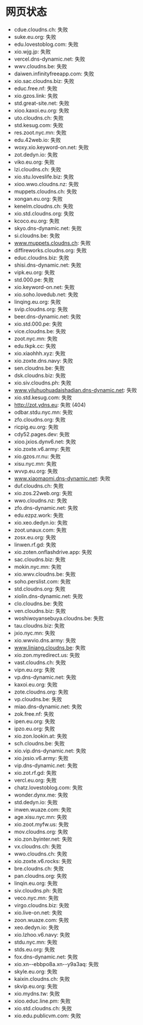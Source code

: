 # 网页状态
- cdue.cloudns.ch: 失败
- suke.eu.org: 失败
- edu.lovestoblog.com: 失败
- xio.wjg.jp: 失败
- vercel.dns-dynamic.net: 失败
- wwv.cloudns.be: 失败
- daiwen.infinityfreeapp.com: 失败
- xio.sac.cloudns.biz: 失败
- educ.free.nf: 失败
- xio.gzos.link: 失败
- std.great-site.net: 失败
- xioo.kaxoi.eu.org: 失败
- uto.cloudns.ch: 失败
- std.kesug.com: 失败
- res.zoot.nyc.mn: 失败
- edu.42web.io: 失败
- woxy.xio.keyword-on.net: 失败
- zot.dedyn.io: 失败
- viko.eu.org: 失败
- lzi.cloudns.ch: 失败
- xio.stu.loveslife.biz: 失败
- xioo.wwo.cloudns.nz: 失败
- muppets.cloudns.ch: 失败
- xongan.eu.org: 失败
- kenelm.cloudns.ch: 失败
- xio.std.cloudns.org: 失败
- kcoco.eu.org: 失败
- skyo.dns-dynamic.net: 失败
- si.cloudns.be: 失败
- www.muppets.cloudns.ch: 失败
- diffireworks.cloudns.org: 失败
- educ.cloudns.biz: 失败
- shisi.dns-dynamic.net: 失败
- vipk.eu.org: 失败
- std.000.pe: 失败
- xio.keyword-on.net: 失败
- xio.soho.lovedub.net: 失败
- linqing.eu.org: 失败
- svip.cloudns.org: 失败
- beer.dns-dynamic.net: 失败
- xio.std.000.pe: 失败
- vice.cloudns.be: 失败
- zoot.nyc.mn: 失败
- edu.tkpk.cc: 失败
- xio.xiaohhh.xyz: 失败
- xio.zoxte.dns.navy: 失败
- sen.cloudns.be: 失败
- dsk.cloudns.biz: 失败
- xio.siv.cloudns.ph: 失败
- www.yiluhuohuadaishadian.dns-dynamic.net: 失败
- xio.std.kesug.com: 失败
- http://zot.ydns.eu: 失败 (404)
- odbar.stdu.nyc.mn: 失败
- zfo.cloudns.org: 失败
- ricpig.eu.org: 失败
- cdy52.pages.dev: 失败
- xioo.jxios.dynv6.net: 失败
- xio.zoxte.v6.army: 失败
- xio.gzos.rr.nu: 失败
- xisu.nyc.mn: 失败
- wvvp.eu.org: 失败
- www.xiaomaomi.dns-dynamic.net: 失败
- duf.cloudns.ch: 失败
- xio.zos.22web.org: 失败
- wwo.cloudns.nz: 失败
- zfo.dns-dynamic.net: 失败
- edu.ezpz.work: 失败
- xio.xeo.dedyn.io: 失败
- zoot.unaux.com: 失败
- zosx.eu.org: 失败
- linwen.rf.gd: 失败
- xio.zoten.onflashdrive.app: 失败
- sac.cloudns.biz: 失败
- mokin.nyc.mn: 失败
- xio.wwv.cloudns.be: 失败
- soho.perslist.com: 失败
- std.cloudns.org: 失败
- xiolin.dns-dynamic.net: 失败
- clo.cloudns.be: 失败
- ven.cloudns.biz: 失败
- woshiwoyansebuya.cloudns.be: 失败
- tau.cloudns.biz: 失败
- jxio.nyc.mn: 失败
- xio.wwvio.dns.army: 失败
- www.liniang.cloudns.be: 失败
- xio.zon.myredirect.us: 失败
- vast.cloudns.ch: 失败
- vipn.eu.org: 失败
- vp.dns-dynamic.net: 失败
- kaxoi.eu.org: 失败
- zote.cloudns.org: 失败
- vp.cloudns.be: 失败
- miao.dns-dynamic.net: 失败
- zok.free.nf: 失败
- ipen.eu.org: 失败
- ipzo.eu.org: 失败
- xio.zon.lookin.at: 失败
- sch.cloudns.be: 失败
- xio.vip.dns-dynamic.net: 失败
- xio.jxsio.v6.army: 失败
- vip.dns-dynamic.net: 失败
- xio.zot.rf.gd: 失败
- vercl.eu.org: 失败
- chatz.lovestoblog.com: 失败
- wonder.dynx.me: 失败
- std.dedyn.io: 失败
- inwen.wuaze.com: 失败
- age.xisu.nyc.mn: 失败
- xio.zoot.myfw.us: 失败
- mov.cloudns.org: 失败
- xio.zon.byinter.net: 失败
- vx.cloudns.ch: 失败
- wwo.cloudns.ch: 失败
- xio.zoxte.v6.rocks: 失败
- bre.cloudns.ch: 失败
- pan.cloudns.org: 失败
- linqin.eu.org: 失败
- siv.cloudns.ph: 失败
- veco.nyc.mn: 失败
- virgo.cloudns.biz: 失败
- xio.live-on.net: 失败
- zoon.wuaze.com: 失败
- xeo.dedyn.io: 失败
- xio.lzhoo.v6.navy: 失败
- stdu.nyc.mn: 失败
- stds.eu.org: 失败
- fox.dns-dynamic.net: 失败
- xio.xn--ebbpo8a.xn--y9a3aq: 失败
- skyle.eu.org: 失败
- kaixin.cloudns.ch: 失败
- skvip.eu.org: 失败
- xio.mydns.tw: 失败
- xioo.educ.line.pm: 失败
- xio.std.cloudns.ch: 失败
- xio.edu.publicvm.com: 失败
